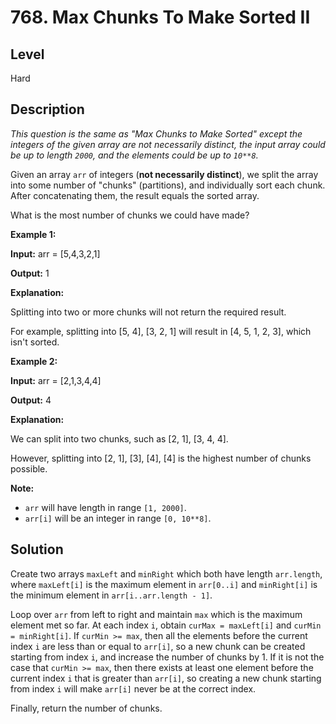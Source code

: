 # 768. Max Chunks To Make Sorted II
## Level
Hard

## Description
*This question is the same as "Max Chunks to Make Sorted" except the integers of the given array are not necessarily distinct, the input array could be up to length `2000`, and the elements could be up to `10**8`.*

Given an array `arr` of integers (**not necessarily distinct**), we split the array into some number of "chunks" (partitions), and individually sort each chunk. After concatenating them, the result equals the sorted array.

What is the most number of chunks we could have made?

**Example 1:**

**Input:** arr = [5,4,3,2,1]

**Output:** 1

**Explanation:**

Splitting into two or more chunks will not return the required result.

For example, splitting into [5, 4], [3, 2, 1] will result in [4, 5, 1, 2, 3], which isn't sorted.

**Example 2:**

**Input:** arr = [2,1,3,4,4]

**Output:** 4

**Explanation:**

We can split into two chunks, such as [2, 1], [3, 4, 4].

However, splitting into [2, 1], [3], [4], [4] is the highest number of chunks possible.

**Note:**

* `arr` will have length in range `[1, 2000]`.
* `arr[i]` will be an integer in range `[0, 10**8]`.

## Solution
Create two arrays `maxLeft` and `minRight` which both have length `arr.length`, where `maxLeft[i]` is the maximum element in `arr[0..i]` and `minRight[i]` is the minimum element in `arr[i..arr.length - 1]`.

Loop over `arr` from left to right and maintain `max` which is the maximum element met so far. At each index `i`, obtain `curMax = maxLeft[i]` and `curMin = minRight[i]`. If `curMin >= max`, then all the elements before the current index `i` are less than or equal to `arr[i]`, so a new chunk can be created starting from index `i`, and increase the number of chunks by 1. If it is not the case that `curMin >= max`, then there exists at least one element before the current index `i` that is greater than `arr[i]`, so creating a new chunk starting from index `i` will make `arr[i]` never be at the correct index.

Finally, return the number of chunks.
